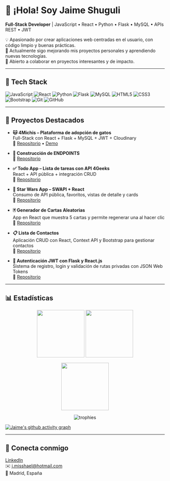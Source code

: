 # 👋 ¡Hola! Soy Jaime Shuguli  
**Full-Stack Developer** | JavaScript • React • Python • Flask • MySQL • APIs REST • JWT  

💡 Apasionado por crear aplicaciones web centradas en el usuario, con código limpio y buenas prácticas.  
🌱 Actualmente sigo mejorando mis proyectos personales y aprendiendo nuevas tecnologías.  
🤝 Abierto a colaborar en proyectos interesantes y de impacto.  

---

## 🧰 Tech Stack
![JavaScript](https://img.shields.io/badge/-JavaScript-000?logo=javascript)
![React](https://img.shields.io/badge/-React-000?logo=react)
![Python](https://img.shields.io/badge/-Python-000?logo=python)
![Flask](https://img.shields.io/badge/-Flask-000?logo=flask)
![MySQL](https://img.shields.io/badge/-MySQL-000?logo=mysql)
![HTML5](https://img.shields.io/badge/-HTML5-000?logo=html5)
![CSS3](https://img.shields.io/badge/-CSS3-000?logo=css3)
![Bootstrap](https://img.shields.io/badge/-Bootstrap-000?logo=bootstrap)
![Git](https://img.shields.io/badge/-Git-000?logo=git)
![GitHub](https://img.shields.io/badge/-GitHub-000?logo=github)

---

## 📌 Proyectos Destacados
- **🐱 4Michis – Plataforma de adopción de gatos**  
  Full-Stack con React + Flask + MySQL + JWT + Cloudinary  
  🔗 [Repositorio](https://github.com/4GeeksAcademy/4Michis) • [Demo](https://fourmichis.onrender.com/)

- **📇 Construcción de ENDPOINTS**  
   🔗 [Repositorio](https://github.com/4GeeksAcademy/CONSTRUCCI-N-DE-ENDPOINTS-jaime-35) 

- **✅ Todo App – Lista de tareas con API 4Geeks**  
  React + API pública + integración CRUD  
  🔗 [Repositorio](https://github.com/4GeeksAcademy/react-hello-todolist-jaime-35) 

- **🌌 Star Wars App – SWAPI + React**  
  Consumo de API pública, favoritos, vistas de detalle y cards  
  🔗 [Repositorio](https://github.com/Jaime-35/react-hello-webapp-star-wars-jaime-35) 

- **🃏 Generador de Cartas Aleatorias**  
  App en React que muestra 5 cartas y permite regenerar una al hacer clic  
  🔗 [Repositorio](https://github.com/4GeeksAcademy/generador-de-cartas-Jaime-35)
  
- **📋 Lista de Contactos**  
  Aplicación CRUD con React, Context API y Bootstrap para gestionar contactos  
  🔗 [Repositorio](https://github.com/4GeeksAcademy/react-hello-webapp--jaime-35)
  
- **🔐 Autenticación JWT con Flask y React.js**  
  Sistema de registro, login y validación de rutas privadas con JSON Web Tokens  
  🔗 [Repositorio](https://github.com/4GeeksAcademy/jwt-jaime35)

---

## 📊 Estadísticas

<p align="center">
  <img src="https://github-readme-stats.vercel.app/api?username=jaime-35&show_icons=true&theme=tokyonight" height="150"/>
  <img src="https://github-readme-stats.vercel.app/api/top-langs/?username=jaime-35&layout=compact&theme=tokyonight" height="150"/>
</p>

<p align="center">
  <img src="https://streak-stats.demolab.com?user=jaime-35&theme=tokyonight" height="150"/>
</p>

<p align="center">
  <img src="https://github-profile-trophy.vercel.app/?username=jaime-35&theme=tokyonight&row=1&margin-w=15" alt="trophies"/>
</p>

[![Jaime's github activity graph](https://github-readme-activity-graph.vercel.app/graph?username=jaime-35&theme=tokyo-night)](https://github.com/ashutosh00710/github-readme-activity-graph)

---

## 🤝 Conecta conmigo
[LinkedIn](https://www.linkedin.com/in/jaime-35)  
✉️ j.misshael@hotmail.com  
📍 Madrid, España
